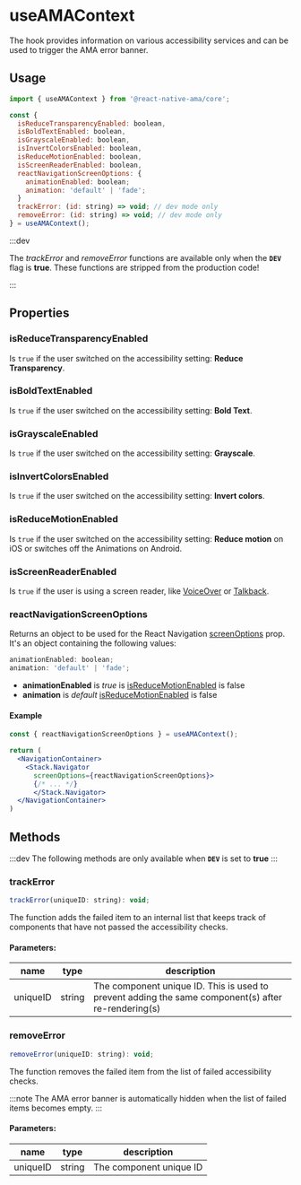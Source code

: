 # useAMAContext

The hook provides information on various accessibility services and can be used to trigger the AMA error banner.

## Usage

```js title=packages/core/src/hooks/useAMAContext.ts
import { useAMAContext } from '@react-native-ama/core';

const {
  isReduceTransparencyEnabled: boolean,
  isBoldTextEnabled: boolean,
  isGrayscaleEnabled: boolean,
  isInvertColorsEnabled: boolean,
  isReduceMotionEnabled: boolean,
  isScreenReaderEnabled: boolean,
  reactNavigationScreenOptions: {
    animationEnabled: boolean;
    animation: 'default' | 'fade';
  }
  trackError: (id: string) => void; // dev mode only
  removeError: (id: string) => void; // dev mode only
} = useAMAContext();
```

:::dev

The <i>trackError</i> and <i>removeError</i> functions are available only when the <code>**DEV**</code> flag is <strong>true</strong>. These functions are stripped from the production code!

:::

## Properties

### isReduceTransparencyEnabled <iOS />

Is `true` if the user switched on the accessibility setting: **Reduce Transparency**.

### isBoldTextEnabled <iOS />

Is `true` if the user switched on the accessibility setting: **Bold Text**.

### isGrayscaleEnabled <iOS />

Is `true` if the user switched on the accessibility setting: **Grayscale**.

### isInvertColorsEnabled <iOS />

Is `true` if the user switched on the accessibility setting: **Invert colors**.

### isReduceMotionEnabled

Is `true` if the user switched on the accessibility setting: **Reduce motion** on iOS or switches off the Animations on Android.

### isScreenReaderEnabled

Is `true` if the user is using a screen reader, like [VoiceOver](https://support.apple.com/en-gb/guide/iphone/iph3e2e415f/ios) or [Talkback](https://support.google.com/accessibility/android/answer/6283677?hl=en-GB).

### reactNavigationScreenOptions

Returns an object to be used for the React Navigation [screenOptions](https://reactnavigation.org/docs/stack-navigator/#screenoptions) prop. It's an object containing the following values:

```js
animationEnabled: boolean;
animation: 'default' | 'fade';
```

- **animationEnabled** is _true_ is [isReduceMotionEnabled](#isreducemotionenabled) is false
- **animation** is _default_ [isReduceMotionEnabled](#isreducemotionenabled) is false

#### Example

```jsx {2-5,7-10}
const { reactNavigationScreenOptions } = useAMAContext();

return (
  <NavigationContainer>
    <Stack.Navigator
      screenOptions={reactNavigationScreenOptions}>
      {/* ... */}
      </Stack.Navigator>
  </NavigationContainer>
)
```

## Methods <DevOnly />

:::dev
The following methods are only available when <code>**DEV**</code> is set to
**true**
:::

### trackError

```js
trackError(uniqueID: string): void;
```

The function adds the failed item to an internal list that keeps track of components that have not passed the accessibility checks.

#### Parameters:

| name     | type   | description                                                                                         |
| -------- | ------ | --------------------------------------------------------------------------------------------------- |
| uniqueID | string | The component unique ID. This is used to prevent adding the same component(s) after re-rendering(s) |

### removeError

```js
removeError(uniqueID: string): void;
```

The function removes the failed item from the list of failed accessibility checks.

:::note
The AMA error banner is automatically hidden when the list of failed items becomes empty.
:::

#### Parameters:

| name     | type   | description             |
| -------- | ------ | ----------------------- |
| uniqueID | string | The component unique ID |
